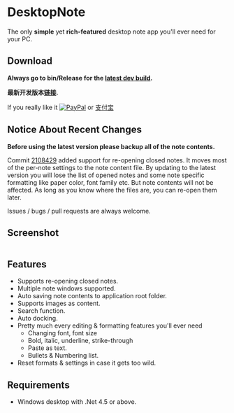 # DesktopNote
The only **simple** yet **rich-featured** desktop note app you'll ever need for your PC.

## Download
**Always go to bin/Release for the [latest dev build](https://github.com/changbowen/DesktopNote/raw/master_C%23/bin/Release/DesktopNote.exe).**

**最新开发版本[链接](https://github.com/changbowen/DesktopNote/raw/master_C%23/bin/Release/DesktopNote.exe).**

If you really like it [![PayPal](https://img.shields.io/badge/%24-PayPal-blue.svg)](https://www.paypal.me/BowenChang) or [支付宝](https://user-images.githubusercontent.com/15975872/29361889-175fef58-82bc-11e7-9e3b-ed3c748456b8.png)

## Notice About Recent Changes
**Before using the latest version please backup all of the note contents.**

Commit [2108429](https://github.com/changbowen/DesktopNote/commit/210842905f3477a5a183046c1684cd9514a071fc) added support for re-opening closed notes. It moves most of the per-note settings to the note content file. By updating to the latest version you will lose the list of opened notes and some note specific formatting like paper color, font family etc. But note contents will not be affected. As long as you know where the files are, you can re-open them later.

Issues / bugs / pull requests are always welcome.

## Screenshot
<img src="https://i.imgur.com/1DdJ4Sr.png" alt=""/>

## Features
- Supports re-opening closed notes.
- Multiple note windows supported.
- Auto saving note contents to application root folder.
- Supports images as content.
- Search function.
- Auto docking.
- Pretty much every editing & formatting features you'll ever need
  - Changing font, font size
  - Bold, italic, underline, strike-through
  - Paste as text.
  - Bullets & Numbering list.
- Reset formats & settings in case it gets too wild.

## Requirements
- Windows desktop with .Net 4.5 or above.
